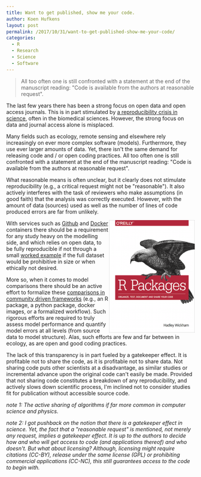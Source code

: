 ```yaml
---
title: Want to get published, show me your code.
author: Koen Hufkens
layout: post
permalink: /2017/10/31/want-to-get-published-show-me-your-code/
categories:
  - R
  - Research
  - Science
  - Software
---
```

<blockquote>All too often one is still confronted with a statement at the end of the manuscript reading: "Code is available from the authors at reasonable request".</blockquote>
The last few years there has been a strong focus on open data and open access journals. This is in part stimulated by <a href="https://www.nature.com/news/1-500-scientists-lift-the-lid-on-reproducibility-1.19970">a reproducibility crisis in science</a>, often in the biomedical sciences. However, the strong focus on data and journal access alone is misplaced.

Many fields such as ecology, remote sensing and elsewhere rely increasingly on ever more complex software (models). Furthermore, they use ever larger amounts of data. Yet, there isn't the same demand for releasing code and / or open coding practices. All too often one is still confronted with a statement at the end of the manuscript reading: "Code is available from the authors at reasonable request".

What reasonable means is often unclear, but it clearly does not stimulate reproducibility (e.g., a critical request might not be "reasonable"). It also actively interferes with the task of reviewers who make assumptions (in good faith) that the analysis was correctly executed. However, with the amount of data (sources) used as well as the number of lines of code produced errors are far from unlikely.

 <img style="float: right;" src="/uploads/2017/10/cover-229x300.png" alt="" width="229" height="300" />

With services such as <a href="https://github.com/">Github</a> and <a href="https://www.docker.com/">Docker</a> containers there should be a requirement for any study heavy on the modelling side, and which relies on open data, to be fully reproducible if not through a small <a href="https://github.com/khufkens/phenograss-example">worked example</a> if the full dataset would be prohibitive in size or when ethically not desired.

More so, when it comes to model comparisons there should be an active effort to formalize these <a href="https://github.com/pecanproject">comparisons in community driven frameworks</a> (e.g., an R package, a python package, docker images, or a formalized workflow). Such rigorous efforts are required to truly assess model performance and quantify model errors at all levels (from source data to model structure). Alas, such efforts are few and far between in ecology, as are open and good coding practices.

The lack of this transparency is in part fueled by a gatekeeper effect. It is profitable not to share the code, as it is profitable not to share data. Not sharing code puts other scientists at a disadvantage, as similar studies or incremental advance upon the original code can't easily be made. Provided that not sharing code constitutes a breakdown of any reproducibility, and actively slows down scientific process, I'm inclined not to consider studies fit for publication without accessible source code.

<em>note 1: The active sharing of algorithms if far more common in computer science and physics.</em>

<em>note 2: I got pushback on the notion that there is a gatekeeper effect in science. Yet, the fact that a "reasonable request" is mentioned, not merely any request, implies a gatekeeper effect. It is up to the authors to decide how and who will get access to code (and applications thereof) and who doesn't. But what about licensing? Although, licensing might require citations (CC-BY), release under the same license (GPL) or prohibiting commercial applications (CC-NC), this still guarantees access to the code to begin with.</em>

&nbsp;